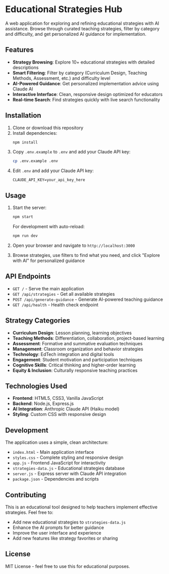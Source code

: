 # Educational Strategies Hub

A web application for exploring and refining educational strategies with AI assistance. Browse through curated teaching strategies, filter by category and difficulty, and get personalized AI guidance for implementation.

## Features

- **Strategy Browsing**: Explore 10+ educational strategies with detailed descriptions
- **Smart Filtering**: Filter by category (Curriculum Design, Teaching Methods, Assessment, etc.) and difficulty level
- **AI-Powered Guidance**: Get personalized implementation advice using Claude AI
- **Interactive Interface**: Clean, responsive design optimized for educators
- **Real-time Search**: Find strategies quickly with live search functionality

## Installation

1. Clone or download this repository
2. Install dependencies:
   ```bash
   npm install
   ```
3. Copy `.env.example` to `.env` and add your Claude API key:
   ```bash
   cp .env.example .env
   ```
4. Edit `.env` and add your Claude API key:
   ```
   CLAUDE_API_KEY=your_api_key_here
   ```

## Usage

1. Start the server:
   ```bash
   npm start
   ```
   For development with auto-reload:
   ```bash
   npm run dev
   ```

2. Open your browser and navigate to `http://localhost:3000`

3. Browse strategies, use filters to find what you need, and click "Explore with AI" for personalized guidance

## API Endpoints

- `GET /` - Serve the main application
- `GET /api/strategies` - Get all available strategies
- `POST /api/generate-guidance` - Generate AI-powered teaching guidance
- `GET /api/health` - Health check endpoint

## Strategy Categories

- **Curriculum Design**: Lesson planning, learning objectives
- **Teaching Methods**: Differentiation, collaboration, project-based learning
- **Assessment**: Formative and summative evaluation techniques
- **Management**: Classroom organization and behavior strategies
- **Technology**: EdTech integration and digital tools
- **Engagement**: Student motivation and participation techniques
- **Cognitive Skills**: Critical thinking and higher-order learning
- **Equity & Inclusion**: Culturally responsive teaching practices

## Technologies Used

- **Frontend**: HTML5, CSS3, Vanilla JavaScript
- **Backend**: Node.js, Express.js
- **AI Integration**: Anthropic Claude API (Haiku model)
- **Styling**: Custom CSS with responsive design

## Development

The application uses a simple, clean architecture:

- `index.html` - Main application interface
- `styles.css` - Complete styling and responsive design
- `app.js` - Frontend JavaScript for interactivity
- `strategies-data.js` - Educational strategies database
- `server.js` - Express server with Claude API integration
- `package.json` - Dependencies and scripts

## Contributing

This is an educational tool designed to help teachers implement effective strategies. Feel free to:

- Add new educational strategies to `strategies-data.js`
- Enhance the AI prompts for better guidance
- Improve the user interface and experience
- Add new features like strategy favorites or sharing

## License

MIT License - feel free to use this for educational purposes.